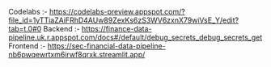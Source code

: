 Codelabs :- https://codelabs-preview.appspot.com/?file_id=1yTTiaZAiFRhD4AUw89ZexKs6zS3WV6zxnX79wiVsE_Y/edit?tab=t.0#0
Backend :- https://finance-data-pipeline.uk.r.appspot.com/docs#/default/debug_secrets_debug_secrets_get
Frontend :- https://sec-financial-data-pipeline-nb6pwqewrtxm6irwf8qrxk.streamlit.app/
